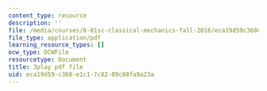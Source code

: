 ```yaml
---
content_type: resource
description: ''
file: /media/courses/8-01sc-classical-mechanics-fall-2016/eca19d59c368e1c17c8289c88fa9a23a_efH7pq9YVQw.pdf
file_type: application/pdf
learning_resource_types: []
ocw_type: OCWFile
resourcetype: Document
title: 3play pdf file
uid: eca19d59-c368-e1c1-7c82-89c88fa9a23a
---
```

